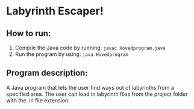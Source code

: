# Labyrinth Escaper!

## How to run:
1. Compile the Java code by running: `javac Hovedprogram.java`
2. Run the program by using: `java Hovedprogram`

## Program description:
A Java program that lets the user find ways out of labyrinths from a specified area.
The user can load in labyrinth files from the project folder with the .in file extension.
